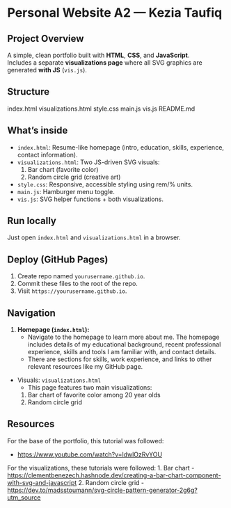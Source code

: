 # Personal Website A2 — Kezia Taufiq

## Project Overview
A simple, clean portfolio built with **HTML**, **CSS**, and **JavaScript**.  
Includes a separate **visualizations page** where all SVG graphics are generated **with JS** (`vis.js`).

## Structure
index.html
visualizations.html
style.css
main.js
vis.js
README.md

## What’s inside
- `index.html`: Resume-like homepage (intro, education, skills, experience, contact information).
- `visualizations.html`: Two JS-driven SVG visuals:
  1. Bar chart (favorite color)
  2. Random circle grid (creative art)
- `style.css`: Responsive, accessible styling using rem/% units.
- `main.js`: Hamburger menu toggle.
- `vis.js`: SVG helper functions + both visualizations.

## Run locally
Just open `index.html` and `visualizations.html` in a browser.

## Deploy (GitHub Pages)
1. Create repo named `yourusername.github.io`.
2. Commit these files to the root of the repo.
3. Visit `https://yourusername.github.io`.

## Navigation
1. **Homepage (`index.html`):**
   - Navigate to the homepage to learn more about me. The homepage includes details of my educational background, recent professional experience, skills and tools I am familiar with, and contact details.
   - There are sections for skills, work experience, and links to other relevant resources like my GitHub page.
- Visuals: `visualizations.html`
   - This page features two main visualizations:
    1. Bar chart of favorite color among 20 year olds
    2. Random circle grid

## Resources
For the base of the portfolio, this tutorial was followed: 
- https://www.youtube.com/watch?v=ldwlOzRvYOU

For the visualizations, these tutorials were followed: 
    1. Bar chart
    - https://clementbenezech.hashnode.dev/creating-a-bar-chart-component-with-svg-and-javascript
    2. Random circle grid
    - https://dev.to/madsstoumann/svg-circle-pattern-generator-2g6g?utm_source



